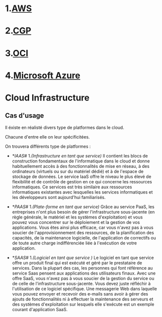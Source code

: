 # 1.[AWS](Amazon-Web-Services.md)
# 2.[CGP](Google-Cloud-Platform.md)
# 3.[OCI](Oracle-Cloud-Infrastructure.md)
# 4.[Microsoft Azure](Microsoft-Azure.md)

# Cloud Infrastructure
## Cas d'usage

Il éxiste en réalisté divers type de platformes dans le cloud.

Chacune d'entre elle on leur spécificitées.

On trouvera différents type de platformes :
- **IAAS*# 1.*(Infrastructure en tant que service)*
   Il contient les blocs de construction fondamentaux de l'informatique dans le cloud et donne habituellement accès à des fonctionnalités de mise en réseau, à des ordinateurs (virtuels ou sur du matériel dédié) et à de l'espace de stockage de données. 
   Le service IaaS offre le niveau le plus élevé de flexibilité et de contrôle de gestion en ce qui concerne les ressources informatiques.
   Ce services est très similaire aux ressources informatiques existantes avec lesquelles les services informatiques et les développeurs sont aujourd'hui familiarisés.

- **PAAS*# 1.*(Plate-forme en tant que service)*
   Grâce au service PaaS, les entreprises n'ont plus besoin de gérer l'infrastructure sous-jacente (en règle générale, le matériel et les systèmes d'exploitation) et vous pouvez vous concentrer sur le déploiement et la gestion de vos applications. 
   Vous êtes ainsi plus efficace, car vous n'avez pas à vous soucier de l'approvisionnement des ressources, de la planification des capacités, de la maintenance logicielle, de l'application de correctifs ou de toute autre charge indifférenciée liée à l'exécution de votre application.

- **SAAS*# 1.*(Logiciel en tant que service )*
   Le logiciel en tant que service offre un produit final qui est exécuté et géré par le prestataire de services. Dans la plupart des cas, les personnes qui font référence au service Saas pensent aux applications des utilisateurs finaux. 
   Avec une offre SaaS, vous n'avez pas à vous soucier de la gestion du service ou de celle de l'infrastructure sous-jacente. 
   Vous devez juste réfléchir à l'utilisation de ce logiciel spécifique. 
   Une messagerie Web dans laquelle vous pouvez envoyer et recevoir des e-mails sans avoir à gérer des ajouts de fonctionnalités ni à effectuer la maintenance des serveurs et des systèmes d'exploitation sur lesquels elle s'exécute est un exemple courant d'application SaaS.